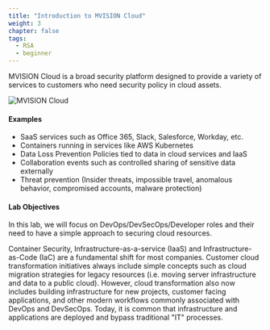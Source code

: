```yaml
---
title: "Introduction to MVISION Cloud"
weight: 3
chapter: false
tags:
  - RSA
  - beginner
---
```


MVISION Cloud is a broad security platform designed to provide a variety of services to customers who need security policy in cloud assets. 

![MVISION Cloud](/images/mfe/MVC.png?classes=border,shadow)

#### Examples 
 - SaaS services such as Office 365, Slack, Salesforce, Workday, etc.
 - Containers running in services like AWS Kubernetes
 - Data Loss Prevention Policies tied to data in cloud services and IaaS
 - Collaboration events such as controlled sharing of sensitive data externally 
 - Threat prevention (Insider threats, impossible travel, anomalous behavior, compromised accounts, malware protection)

#### Lab Objectives 
In this lab, we will focus on DevOps/DevSecOps/Developer roles and their need to have a simple approach to securing cloud resources. 

Container Security, Infrastructure-as-a-service (IaaS) and Infrastructure-as-Code (IaC) are a fundamental shift for most companies. Customer cloud transformation initiatives always include simple concepts such as cloud migration strategies for legacy resources (i.e. moving server infrastructure and data to a public cloud). However, cloud transformation also now includes building infrastructure for new projects, customer facing applications, and other modern workflows commonly associated with DevOps and DevSecOps. Today, it is common that infrastructure and applications are deployed and bypass traditional "IT" processes. 
